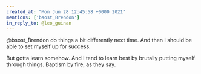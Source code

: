 ```yaml
---
created_at: "Mon Jun 28 12:45:58 +0000 2021"
mentions: ['bsost_Brendon']
in_reply_to: @leo_guinan
---
```


@bsost_Brendon do things a bit differently next time. And then I should be able to set myself up for success.

But gotta learn somehow. And I tend to learn best by brutally putting myself through things. Baptism by fire, as they say.